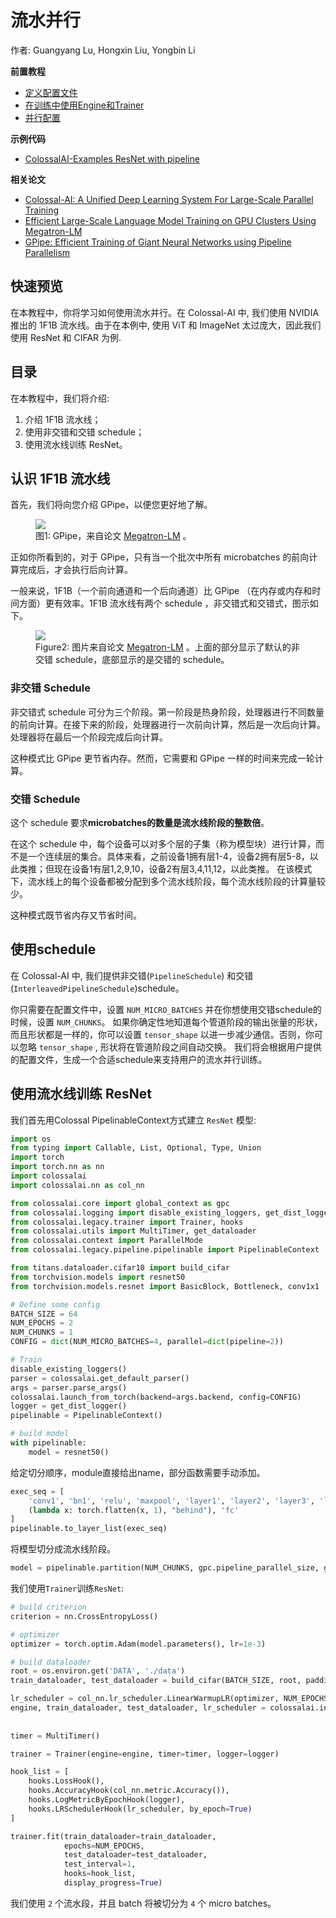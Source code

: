 # 流水并行

作者: Guangyang Lu, Hongxin Liu, Yongbin Li

**前置教程**
- [定义配置文件](../basics/define_your_config.md)
- [在训练中使用Engine和Trainer](../basics/engine_trainer.md)
- [并行配置](../basics/configure_parallelization.md)

**示例代码**
- [ColossalAI-Examples ResNet with pipeline](https://github.com/hpcaitech/ColossalAI-Examples/tree/main/features/pipeline_parallel)

**相关论文**
- [Colossal-AI: A Unified Deep Learning System For Large-Scale Parallel Training](https://arxiv.org/abs/2110.14883)
- [Efficient Large-Scale Language Model Training on GPU Clusters Using Megatron-LM](https://arxiv.org/abs/2104.04473)
- [GPipe: Efficient Training of Giant Neural Networks using Pipeline Parallelism](https://arxiv.org/abs/1811.06965)

## 快速预览

在本教程中，你将学习如何使用流水并行。在 Colossal-AI 中, 我们使用 NVIDIA 推出的 1F1B 流水线。由于在本例中, 使用 ViT 和 ImageNet 太过庞大，因此我们使用 ResNet 和 CIFAR 为例.

## 目录

在本教程中，我们将介绍:

1. 介绍 1F1B 流水线；
2. 使用非交错和交错 schedule；
3. 使用流水线训练 ResNet。

## 认识 1F1B 流水线

首先，我们将向您介绍 GPipe，以便您更好地了解。

<figure style={{textAlign: "center"}}>
<img src="https://s2.loli.net/2022/01/28/OAucPF6mWYynUtV.png"/>
<figcaption>图1: GPipe，来自论文 <a href="https://arxiv.org/pdf/2104.04473.pdf">Megatron-LM</a> 。</figcaption>
</figure>

正如你所看到的，对于 GPipe，只有当一个批次中所有 microbatches 的前向计算完成后，才会执行后向计算。

一般来说，1F1B（一个前向通道和一个后向通道）比 GPipe （在内存或内存和时间方面）更有效率。1F1B 流水线有两个 schedule ，非交错式和交错式，图示如下。
<figure style={{textAlign: "center"}}>
<img src="https://s2.loli.net/2022/01/28/iJrVkp2HLcahjsT.png"/>
<figcaption>Figure2: 图片来自论文 <a href="https://arxiv.org/pdf/2104.04473.pdf">Megatron-LM</a> 。上面的部分显示了默认的非交错 schedule，底部显示的是交错的 schedule。</figcaption>
</figure>

### 非交错 Schedule

非交错式 schedule 可分为三个阶段。第一阶段是热身阶段，处理器进行不同数量的前向计算。在接下来的阶段，处理器进行一次前向计算，然后是一次后向计算。处理器将在最后一个阶段完成后向计算。

这种模式比 GPipe 更节省内存。然而，它需要和 GPipe 一样的时间来完成一轮计算。

### 交错 Schedule

这个 schedule 要求**microbatches的数量是流水线阶段的整数倍**。

在这个 schedule 中，每个设备可以对多个层的子集（称为模型块）进行计算，而不是一个连续层的集合。具体来看，之前设备1拥有层1-4，设备2拥有层5-8，以此类推；但现在设备1有层1,2,9,10，设备2有层3,4,11,12，以此类推。
在该模式下，流水线上的每个设备都被分配到多个流水线阶段，每个流水线阶段的计算量较少。

这种模式既节省内存又节省时间。

## 使用schedule

在 Colossal-AI 中, 我们提供非交错(`PipelineSchedule`) 和交错(`InterleavedPipelineSchedule`)schedule。

你只需要在配置文件中，设置 `NUM_MICRO_BATCHES` 并在你想使用交错schedule的时候，设置 `NUM_CHUNKS`。 如果你确定性地知道每个管道阶段的输出张量的形状，而且形状都是一样的，你可以设置 `tensor_shape` 以进一步减少通信。否则，你可以忽略 `tensor_shape` , 形状将在管道阶段之间自动交换。 我们将会根据用户提供的配置文件，生成一个合适schedule来支持用户的流水并行训练。

## 使用流水线训练 ResNet

我们首先用Colossal PipelinableContext方式建立 `ResNet` 模型:
```python
import os
from typing import Callable, List, Optional, Type, Union
import torch
import torch.nn as nn
import colossalai
import colossalai.nn as col_nn

from colossalai.core import global_context as gpc
from colossalai.logging import disable_existing_loggers, get_dist_logger
from colossalai.legacy.trainer import Trainer, hooks
from colossalai.utils import MultiTimer, get_dataloader
from colossalai.context import ParallelMode
from colossalai.legacy.pipeline.pipelinable import PipelinableContext

from titans.dataloader.cifar10 import build_cifar
from torchvision.models import resnet50
from torchvision.models.resnet import BasicBlock, Bottleneck, conv1x1

# Define some config
BATCH_SIZE = 64
NUM_EPOCHS = 2
NUM_CHUNKS = 1
CONFIG = dict(NUM_MICRO_BATCHES=4, parallel=dict(pipeline=2))

# Train
disable_existing_loggers()
parser = colossalai.get_default_parser()
args = parser.parse_args()
colossalai.launch_from_torch(backend=args.backend, config=CONFIG)
logger = get_dist_logger()
pipelinable = PipelinableContext()

# build model
with pipelinable:
    model = resnet50()
```

给定切分顺序，module直接给出name，部分函数需要手动添加。
```python
exec_seq = [
    'conv1', 'bn1', 'relu', 'maxpool', 'layer1', 'layer2', 'layer3', 'layer4', 'avgpool',
    (lambda x: torch.flatten(x, 1), "behind"), 'fc'
]
pipelinable.to_layer_list(exec_seq)
```

将模型切分成流水线阶段。
```python
model = pipelinable.partition(NUM_CHUNKS, gpc.pipeline_parallel_size, gpc.get_local_rank(ParallelMode.PIPELINE))
```

我们使用`Trainer`训练`ResNet`:
```python
# build criterion
criterion = nn.CrossEntropyLoss()

# optimizer
optimizer = torch.optim.Adam(model.parameters(), lr=1e-3)

# build dataloader
root = os.environ.get('DATA', './data')
train_dataloader, test_dataloader = build_cifar(BATCH_SIZE, root, padding=4, crop=32, resize=32)

lr_scheduler = col_nn.lr_scheduler.LinearWarmupLR(optimizer, NUM_EPOCHS, warmup_steps=1)
engine, train_dataloader, test_dataloader, lr_scheduler = colossalai.initialize(model, optimizer, criterion,
                                                                                train_dataloader, test_dataloader,
                                                                                lr_scheduler)
timer = MultiTimer()

trainer = Trainer(engine=engine, timer=timer, logger=logger)

hook_list = [
    hooks.LossHook(),
    hooks.AccuracyHook(col_nn.metric.Accuracy()),
    hooks.LogMetricByEpochHook(logger),
    hooks.LRSchedulerHook(lr_scheduler, by_epoch=True)
]

trainer.fit(train_dataloader=train_dataloader,
            epochs=NUM_EPOCHS,
            test_dataloader=test_dataloader,
            test_interval=1,
            hooks=hook_list,
            display_progress=True)
```

我们使用 `2` 个流水段，并且 batch 将被切分为 `4` 个 micro batches。
<!-- doc-test-command: echo  -->
